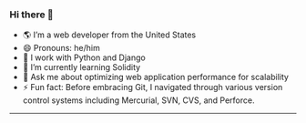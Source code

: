 ### Hi there 👋

- 🌎 I’m a web developer from the United States
- 😄 Pronouns: he/him
- 🐍 I work with Python and Django
- 🌱 I’m currently learning Solidity
- 💬 Ask me about optimizing web application performance for scalability
- ⚡ Fun fact: Before embracing Git, I navigated through various version control systems including Mercurial, SVN, CVS, and Perforce.
---

